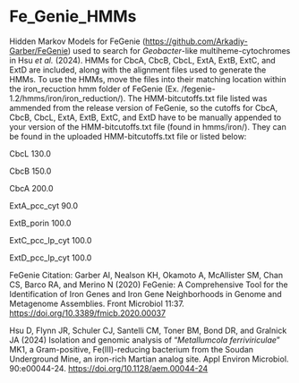 # Fe_Genie_HMMs

Hidden Markov Models for FeGenie (https://github.com/Arkadiy-Garber/FeGenie) used to search for _Geobacter_-like multiheme-cytochromes in Hsu _et al._ (2024). HMMs for CbcA, CbcB, CbcL, ExtA, ExtB, ExtC, and ExtD are included, along with the alignment files used to generate the HMMs. To use the HMMs, move the files into their matching location within the iron_recuction hmm folder of FeGenie (Ex. /fegenie-1.2/hmms/iron/iron_reduction/). The HMM-bitcutoffs.txt file listed was ammended from the release version of FeGenie, so the cutoffs for CbcA, CbcB, CbcL, ExtA, ExtB, ExtC, and ExtD have to be manually appended to your version of the HMM-bitcutoffs.txt file (found in hmms/iron/). They can be found in the uploaded HMM-bitcutoffs.txt file or listed below: 

CbcL	130.0

CbcB	150.0

CbcA	200.0

ExtA_pcc_cyt	90.0

ExtB_porin	100.0

ExtC_pcc_lp_cyt	100.0

ExtD_pcc_lp_cyt	100.0

FeGenie Citation:
Garber AI, Nealson KH, Okamoto A, McAllister SM, Chan CS, Barco RA, and Merino N (2020) FeGenie: A Comprehensive Tool for the Identification of Iron Genes and Iron Gene Neighborhoods in Genome and Metagenome Assemblies. Front Microbiol 11:37. https://doi.org/10.3389/fmicb.2020.00037

Hsu D, Flynn JR, Schuler CJ, Santelli CM, Toner BM, Bond DR, and Gralnick JA (2024) Isolation and genomic analysis of “_Metallumcola ferriviriculae_” MK1, a Gram-positive, Fe(III)-reducing bacterium from the Soudan Underground Mine, an iron-rich Martian analog site. Appl Environ Microbiol. 90:e00044-24. https://doi.org/10.1128/aem.00044-24
